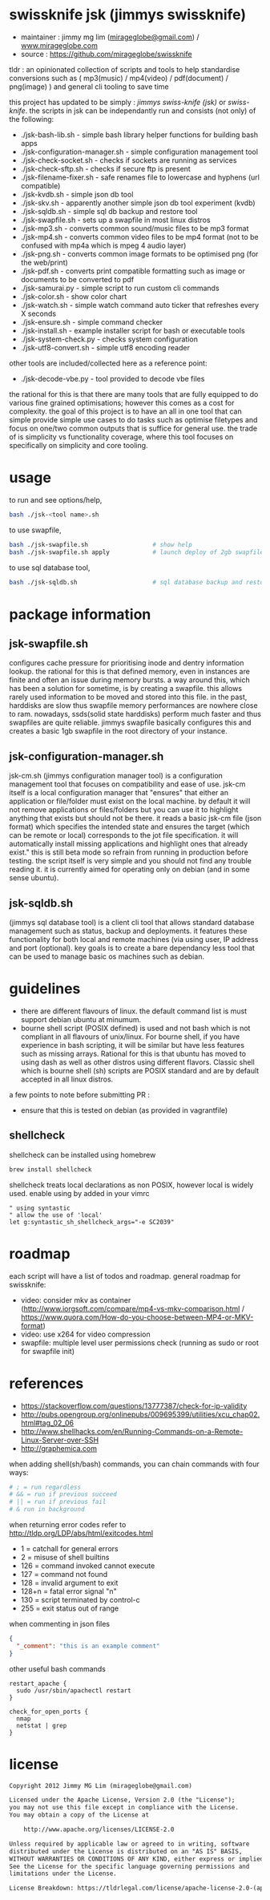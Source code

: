 
# swissknife jsk (jimmys swissknife)

- maintainer : jimmy mg lim (mirageglobe@gmail.com) / www.mirageglobe.com
- source : https://github.com/mirageglobe/swissknife

tldr : an opinionated collection of scripts and tools to help standardise conversions such as ( mp3(music) / mp4(video) / pdf(document) / png(image) ) and general cli tooling to save time

this project has updated to be simply : *jimmys swiss-knife (jsk)* or *swiss-knife*. the scripts in jsk can be independantly run and consists (not only) of the following:

- ./jsk-bash-lib.sh - simple bash library helper functions for building bash apps
- ./jsk-configuration-manager.sh - simple configuration management tool
- ./jsk-check-socket.sh - checks if sockets are running as services
- ./jsk-check-sftp.sh - checks if secure ftp is present
- ./jsk-filename-fixer.sh - safe renames file to lowercase and hyphens (url compatible)
- ./jsk-kvdb.sh - simple json db tool
- ./jsk-skv.sh - apparently another simple json db tool experiment (kvdb)
- ./jsk-sqldb.sh - simple sql db backup and restore tool
- ./jsk-swapfile.sh - sets up a swapfile in most linux distros
- ./jsk-mp3.sh - converts common sound/music files to be mp3 format
- ./jsk-mp4.sh - converts common video files to be mp4 format (not to be confused with mp4a which is mpeg 4 audio layer)
- ./jsk-png.sh - converts common image formats to be optimised png (for the web/print)
- ./jsk-pdf.sh - converts print compatible formatting such as image or documents to be converted to pdf
- ./jsk-samurai.py - simple script to run custom cli commands
- ./jsk-color.sh - show color chart
- ./jsk-watch.sh - simple watch command auto ticker that refreshes every X seconds
- ./jsk-ensure.sh - simple command checker
- ./jsk-install.sh - example installer script for bash or executable tools
- ./jsk-system-check.py - checks system configuration
- ./jsk-utf8-convert.sh - simple utf8 encoding reader

other tools are included/collected here as a reference point:

- ./jsk-decode-vbe.py - tool provided to decode vbe files

the rational for this is that there are many tools that are fully equipped to do various fine grained optimisations; however this comes as a cost for complexity. the goal of this project is to have an all in one tool that can simple provide simple use cases to do tasks such as optimise filetypes and focus on one/two common outputs that is suffice for general use. the trade of is simplicity vs functionality coverage, where this tool focuses on specifically on simplicity and core tooling.

# usage

to run and see options/help,

```sh
bash ./jsk-<tool name>.sh
```

to use swapfile,

```sh
bash ./jsk-swapfile.sh                  # show help
bash ./jsk-swapfile.sh apply            # launch deploy of 2gb swapfile
```

to use sql database tool,

```sh
bash ./jsk-sqldb.sh                     # sql database backup and restore tool
```

# package information

## jsk-swapfile.sh

configures cache pressure for prioritising inode and dentry information lookup. the rational for this is that defined memory, even in instances are finite and often an issue during memory bursts. a way around this, which has been a solution for sometime, is by creating a swapfile. this allows rarely used information to be moved and stored into this file. in the past, harddisks are slow thus swapfile memory performances are nowhere close to ram. nowadays, ssds(solid state harddisks) perform much faster and thus swapfiles are quite reliable. jimmys swapfile basically configures this and creates a basic 1gb swapfile in the root directory of your instance.

## jsk-configuration-manager.sh

jsk-cm.sh (jimmys configuration manager tool) is a configuration management tool that focuses on compatibility and ease of use. jsk-cm itself is a local configuration manager that "ensures" that either an application or file/folder must exist on the local machine. by default it will not remove applications or files/folders but you can use it to highlight anything that exists but should not be there. it reads a basic jsk-cm file (json format) which specifies the intended state and ensures the target (which can be remote or local) corresponds to the jot file specification. it will automatically install missing applications and highlight ones that already exist." this is still beta mode so refrain from running in production before testing. the script itself is very simple and you should not find any trouble reading it. it is currently aimed for operating only on debian (and in some sense ubuntu).

## jsk-sqldb.sh

(jimmys sql database tool) is a client cli tool that allows standard database management such as status, backup and deployments. it features these functionality for both local and remote machines (via using user, IP address and port (optional). key goals is to create a bare dependancy less tool that can be used to manage basic os machines such as debian.

# guidelines

- there are different flavours of linux. the default command list is must support debian ubuntu at minumum.
- bourne shell script (POSIX defined) is used and not bash which is not compliant in all flavours of unix/linux. For bourne shell, if you have experience in bash scripting, it will be similar but have less features such as missing arrays. Rational for this is that ubuntu has moved to using dash as well as other distros using different flavors. Classic shell which is bourne shell (sh) scripts are POSIX standard and are by default accepted in all linux distros.

a few points to note before submitting PR :

- ensure that this is tested on debian (as provided in vagrantfile)

## shellcheck

shellcheck can be installed using homebrew

```sh
brew install shellcheck
```

shellcheck treats local declarations as non POSIX, however local is widely used. enable using by added in your vimrc

```vim
" using syntastic
" allow the use of 'local'
let g:syntastic_sh_shellcheck_args="-e SC2039"
```

# roadmap

each script will have a list of todos and roadmap. general roadmap for swissknife:

- video: consider mkv as container (http://www.iorgsoft.com/compare/mp4-vs-mkv-comparison.html / https://www.quora.com/How-do-you-choose-between-MP4-or-MKV-format)
- video: use x264 for video compression
- swapfile: multiple level user permissions check (running as sudo or root for swapfile init)

# references

- https://stackoverflow.com/questions/13777387/check-for-ip-validity
- http://pubs.opengroup.org/onlinepubs/009695399/utilities/xcu_chap02.html#tag_02_06
- http://www.shellhacks.com/en/Running-Commands-on-a-Remote-Linux-Server-over-SSH
- http://graphemica.com

when adding shell(sh/bash) commands, you can chain commands with four ways:

```sh
# ; = run regardless
# && = run if previous succeed
# || = run if previous fail
# & run in background
```

when returning error codes refer to http://tldp.org/LDP/abs/html/exitcodes.html

- 1 = catchall for general errors
- 2 = misuse of shell builtins
- 126 = command invoked cannot execute
- 127 = command not found
- 128 = invalid argument to exit
- 128+n = fatal error signal "n"
- 130 = script terminated by control-c
- 255 = exit status out of range

when commenting in json files

```json
{
  "_comment": "this is an example comment"
}
```

other useful bash commands

```
restart_apache {
  sudo /usr/sbin/apachectl restart
}

check_for_open_ports {
  nmap
  netstat | grep
}
```

# license

```txt
Copyright 2012 Jimmy MG Lim (mirageglobe@gmail.com)

Licensed under the Apache License, Version 2.0 (the "License");
you may not use this file except in compliance with the License.
You may obtain a copy of the License at

    http://www.apache.org/licenses/LICENSE-2.0

Unless required by applicable law or agreed to in writing, software
distributed under the License is distributed on an "AS IS" BASIS,
WITHOUT WARRANTIES OR CONDITIONS OF ANY KIND, either express or implied.
See the License for the specific language governing permissions and
limitations under the License.

License Breakdown: https://tldrlegal.com/license/apache-license-2.0-(apache-2.0)
```
